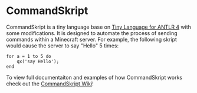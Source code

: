 # CommandSkript

CommandSkript is a tiny language base on [Tiny Language for ANTLR 4](https://github.com/bkiers/tiny-language-antlr4) 
with some modifications.  It is designed to automate the process of sending commands within a Minecraft server. 
For example, the following skript would cause the server to say "Hello" 5 times:
```
for a = 1 to 5 do
    qx('say Hello');
end
```

To view full documentaiton and examples of how CommandSkript works check out the [CommandSkript Wiki]()!
